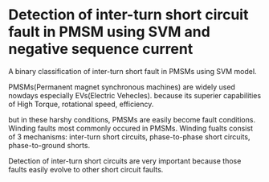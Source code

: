 # Detection of inter-turn short circuit fault in PMSM using SVM and negative sequence current


A binary classification of inter-turn short fault in PMSMs using SVM model.

PMSMs(Permanent magnet synchronous machines) are widely used nowdays especially EVs(Electric Vehecles). because its superier capabilities of High Torque, rotational speed, efficiency. 

but in these harshy conditions, PMSMs are easily become fault conditions. Winding faults most commonly occured in PMSMs. Winding fualts consist of 3 mechanisms: inter-turn short circuits, phase-to-phase short circuits, phase-to-ground shorts. 

Detection of inter-turn short circuits are very important because those faults easily evolve to other short circuit faults. 
